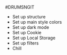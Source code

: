 #DRUMSNGIT
- Set up structure
- Set up main style colors
- Set up dark mode
- Set up Cookie
- Set up Local Storage
- Set up filters
- Chill
  